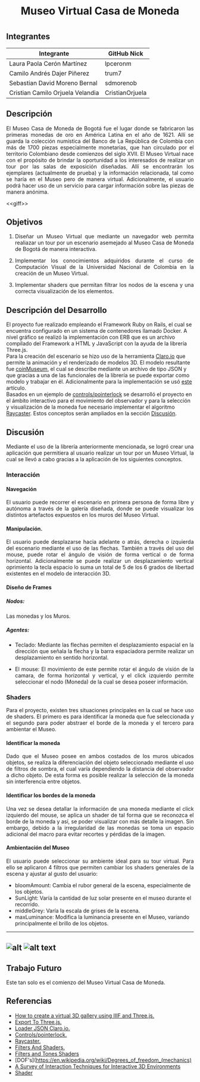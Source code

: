 # <h1  style="text-align: center;">Museo Virtual Casa de Moneda<h1>

## Integrantes

| Integrante                       | GitHub Nick     |
|----------------------------------|-----------------|
| Laura Paola Cerón Martínez       | lpceronm        |
| Camilo Andrés Dajer Piñerez      | trum7           |
| Sebastian David Moreno Bernal    | sdmorenob       |
| Cristian Camilo Orjuela Velandia | CristianOrjuela |

## Descripción

<p style="text-align: justify;">
El Museo Casa de Moneda de Bogotá fue el lugar donde se fabricaron las primeras monedas de oro en América Latina en el año de 1621. Allí se guarda la colección numística del Banco de La República de Colombia con más de 1700 piezas especialmente monetarias, que han circulado por el territorio Colombiano desde comienzos del siglo XVII.  
El Museo Virtual nace con el propósito de brindar la oportunidad a los interesados de realizar un tour por las salas de exposición diseñadas. Allí se encontrarán los ejemplares (actualmente de prueba) y la información relacionada, tal como se haría en el Museo pero de manera virtual. Adicionalmente, el usuario podrá hacer uso de un servicio para cargar información sobre las piezas de manera anónima.
</p>

<<giff\>>

## Objetivos

1. <p style="text-align: justify;">Diseñar un Museo Virtual que mediante un navegador web permita realiazar un tour por un escenario asemejado al Museo Casa de Moneda de Bogotá de manera interactiva.</p>
2. <p style="text-align: justify;">Implementar los conocimientos adquiridos durante el curso de Computación Visual de la Universidad Nacional de Colombia en la creación de un Museo Virtual.</p>
3. <p style="text-align: justify;">Implementar shaders que permitan filtrar los nodos de la escena y una correcta visualización de los elementos.</p>

## Descripción del Desarrollo

El proyecto fue realizado empleando el Framework Ruby on Rails, el cual se encuentra configurado en un sistema de contenedores llamado Docker. A nivel gráfico se realizó la implementación con ERB que es un archivo compilado del Framework a HTML y JavaScript con la ayuda de la librería Three.js.  
Para la creación del escenario se hizo uso de la herramienta [Claro.io](https://clara.io/) que permite la animación y el renderizado de modelos 3D. El modelo resultante fue [coinMuseum](https://clara.io/view/30ad21c2-23fe-497c-92cf-6745f9c7a914/), el cual se describe mediante un archivo de tipo JSON y que gracias a una de las funcionales de la librería se puede exportar como modelo y trabajar en él. Adicionalmente para la implementación se usó [este](https://blog.cogapp.com/how-to-create-a-virtual-3d-gallery-using-iiif-and-three-js-ad6766e45d3f/) artículo.  
Basados en un ejemplo de [controls/pointerlock](https://threejs.org/examples/?q=pointer#misc_controls_pointerlock/) se desarrolló el proyecto en el ámbito interactivo para el movimiento del observador y para la selección y visualización de la moneda fue necesario implementar el algoritmo [Raycaster](https://threejs.org/docs/index.html#api/core/Raycaster). Estos conceptos serán ampliados en la sección [Discusión](#discusión).


## Discusión

<p style="text-align: justify;">
Mediante el uso de la librería anteriormente mencionada, se logró crear una aplicación que permitiera al usuario realizar un tour por un Museo Virtual, la cual se llevó a cabo gracias a la aplicación de los siguientes conceptos.
</p>

### Interacción

#### Navegación

<p style="text-align: justify;">
El usuario puede recorrer el escenario en primera persona de forma libre y autónoma a través de la galería diseñada, donde se puede visualizar los distintos artefactos expuestos en los muros del Museo Virtual.
</p>

#### Manipulación.

<p style="text-align: justify;">
El usuario puede desplazarse hacia adelante o atrás, derecha o izquierda del escenario mediante el uso de las flechas. También a través del uso del mouse, puede rotar el ángulo de visión de forma vertical o de forma horizontal. Adicionalmente se puede realizar un desplazamiento vertical oprimiento la tecla espacio lo suma un total de 5 de los 6 grados de libertad existentes en el modelo de interacción 3D.
</p>

#### Diseño de Frames

##### Nodos:
<p style="text-align: justify;">
Las monedas y los Muros.
</p>

##### Agentes:
- <p style="text-align: justify;"> Teclado: Mediante las flechas permiten el desplazamiento espacial en la dirección que señala la flecha y la barra espaciadora permite realizar un desplazamiento en sentido horizontal.</p>
- <p style="text-align: justify;"> El mouse: El movimiento de este permite rotar el ángulo de visión de la camara, de forma horizontal y vertical, y el click izquierdo permite seleccionar el nodo (Moneda) de la cual se desea poseer información.</p>

### Shaders
<p style="text-align: justify;">
Para el proyecto, existen tres situaciones principales en la cual se hace uso de shaders. El primero es para identificar la moneda que fue seleccionada y el segundo para poder abstraer el borde de la moneda y el tercero para ambientar el Museo.
</p>

#### Identificar la moneda
<p style="text-align: justify;">
Dado que el Museo posee en ambos costados de los muros ubicados objetos, se realiza la diferenciación del objeto seleccionado mediante el uso de filtros de sombra, el cual varía dependiendo la distancia del observador a dicho objeto. De esta forma es posible realizar la selección de la moneda sin interferencia entre objetos.
</p>

#### Identificar los bordes de la moneda
<p style="text-align: justify;">
Una vez se desea detallar la información de una moneda mediante el click izquierdo del mouse, se aplica un shader de tal forma que se reconozca el borde de la moneda y así, se poder visualizar con más detalle la imagen. Sin embargo, debido a la irregularidad de las monedas se toma un espacio adicional del macro para evitar recortes y pérdidas de la imagen.
</p>

#### Ambientación del Museo

<p style="text-align: justify;">
El usuario puede seleccionar su ambiente ideal para su tour virtual. Para ello se aplicaron 4 filtros que permiten cambiar los shaders generales de la escena y ajustar al gusto del usuario:
</p>

- bloomAmount: Cambia el rubor general de la escena, especialmente de los objetos.
- SunLight: Varía la cantidad de luz solar presente en el museo durante el recorrido.
- middleGrey: Varía la escala de grises de la escena.
- maxLuminance: Modifica la luminancia presente en el Museo, variando principalmente el brillo de los objetos.

---
![alt](./imagenes/edgevertex.jpg)
![alt text](./imagenes/gif1.gif)
---

## Trabajo Futuro

Este tan solo es el comienzo del Museo Virtual Casa de Moneda.

## Referencias

- [How to create a virtual 3D gallery using IIIF and Three.js.](https://blog.cogapp.com/how-to-create-a-virtual-3d-gallery-using-iiif-and-three-js-ad6766e45d3f)
- [Export To Three.js.](https://clara.io/learn/user-guide/data_exchange/threejs_export)
- [Loader JSON Claro.io.](https://threejs.org/examples/?q=cla#webgl_loader_json_claraio)
- [Controls/pointerlock.](https://threejs.org/examples/?q=pointer#misc_controls_pointerlock)
- [Raycaster.](https://threejs.org/docs/index.html#api/core/Raycaster)
- [Filters And Shaders.](https://threejs.org/examples/#webgl_interactive_cubes)
- [Filters and Tones Shaders](https://threejs.org/examples/webgl_shaders_tonemapping)
- [DOF's](https://en.wikipedia.org/wiki/Degrees_of_freedom_(mechanics)
- [A Survey of Interaction Techniques for Interactive 3D Environments](https://hal.inria.fr/hal-00789413/document)
- [Shader](https://en.wikipedia.org/wiki/Shader)
